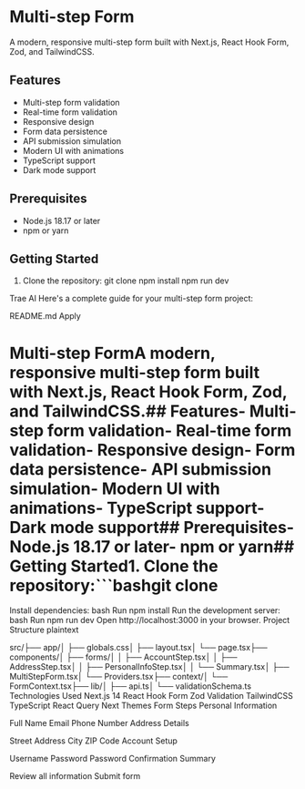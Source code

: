 # Multi-step Form

A modern, responsive multi-step form built with Next.js, React Hook Form, Zod, and TailwindCSS.

## Features

- Multi-step form validation
- Real-time form validation
- Responsive design
- Form data persistence
- API submission simulation
- Modern UI with animations
- TypeScript support
- Dark mode support

## Prerequisites

- Node.js 18.17 or later
- npm or yarn

## Getting Started

1. Clone the repository:
git clone <repository-url>
npm install
npm run dev

Trae AI
Here's a complete guide for your multi-step form project:

README.md
Apply
# Multi-step FormA modern, responsive multi-step form built with Next.js, React Hook Form, Zod, and TailwindCSS.## Features- Multi-step form validation- Real-time form validation- Responsive design- Form data persistence- API submission simulation- Modern UI with animations- TypeScript support- Dark mode support## Prerequisites- Node.js 18.17 or later- npm or yarn## Getting Started1. Clone the repository:```bashgit clone <repository-url>
Install dependencies:
bash
Run
npm install
Run the development server:
bash
Run
npm run dev
Open http://localhost:3000 in your browser.
Project Structure
plaintext

src/├── app/│   ├── globals.css│   ├── layout.tsx│   └── page.tsx├── components/│   ├── forms/│   │   ├── AccountStep.tsx│   │   ├── AddressStep.tsx│   │   ├── PersonalInfoStep.tsx│   │   └── Summary.tsx│   ├── MultiStepForm.tsx│   └── Providers.tsx├── context/│   └── FormContext.tsx├── lib/│   ├── api.ts│   └── validationSchema.ts
Technologies Used
Next.js 14
React Hook Form
Zod Validation
TailwindCSS
TypeScript
React Query
Next Themes
Form Steps
Personal Information

Full Name
Email
Phone Number
Address Details

Street Address
City
ZIP Code
Account Setup

Username
Password
Password Confirmation
Summary

Review all information
Submit form


